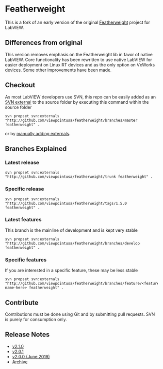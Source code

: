 # Featherweight
This is a fork of an early version of the original [Featherweight](http://github.com/featherweight/featherweight) project for LabVIEW.

## Differences from original
This version removes emphasis on the Featherweight lib in favor of native LabVIEW. Core functionality has been rewritten to use native LabVIEW for easier deployment on Linux RT devices and as the only option on VxWorks devices. Some other improvements have been made.

## Checkout
As most LabVIEW developers use SVN, this repo can be easily added as an [SVN external](http://svnbook.red-bean.com/nightly/en/svn.advanced.externals.html) to the source folder by executing this command within the source folder

```
svn propset svn:externals "http://github.com/viewpointusa/featherweight/branches/master featherweight" .
```

or by [manually adding externals](https://tortoisesvn.net/docs/release/TortoiseSVN_en/tsvn-dug-externals.html).

## Branches Explained

### Latest release
```
svn propset svn:externals "http://github.com/viewpointusa/featherweight/trunk featherweight" .
```

### Specific release
```
svn propset svn:externals "http://github.com/viewpointusa/featherweight/tags/1.5.0 featherweight" .
```

### Latest features
This branch is the mainline of development and is kept very stable
```
svn propset svn:externals "http://github.com/viewpointusa/featherweight/branches/develop featherweight" .
```

### Specific features
If you are interested in a specific feature, these may be less stable
```
svn propset svn:externals "http://github.com/viewpointusa/featherweight/branches/feature/<feature-name-here> featherweight" .
```

## Contribute
Contributions must be done using Git and by submitting pull requests. SVN is purely for consumption only.

## Release Notes
* [v2.1.0](/docs/release_notes/v2.1.0.md)
* [v2.0.1](/docs/release_notes/v2.0.1.md)
* [v2.0.0 (June 2019)](/docs/release_notes/v2.0.0.md)
* [Archive](/docs/release_notes/archive.md)
